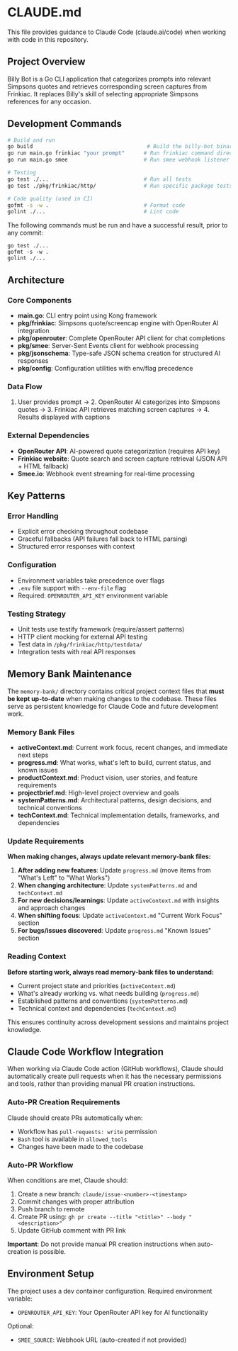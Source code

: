# CLAUDE.md

This file provides guidance to Claude Code (claude.ai/code) when working with code in this repository.

## Project Overview

Billy Bot is a Go CLI application that categorizes prompts into relevant Simpsons quotes and retrieves corresponding screen captures from Frinkiac. It replaces Billy's skill of selecting appropriate Simpsons references for any occasion.

## Development Commands

```bash
# Build and run
go build                                    # Build the billy-bot binary
go run main.go frinkiac "your prompt"      # Run frinkiac command directly
go run main.go smee                        # Run smee webhook listener

# Testing
go test ./...                              # Run all tests
go test ./pkg/frinkiac/http/               # Run specific package tests

# Code quality (used in CI)
gofmt -s -w .                              # Format code
golint ./...                               # Lint code
```

The following commands must be run and have a successful result, prior to any commit:
```
go test ./...
gofmt -s -w .
golint ./...
```

## Architecture

### Core Components
- **main.go**: CLI entry point using Kong framework
- **pkg/frinkiac**: Simpsons quote/screencap engine with OpenRouter AI integration
- **pkg/openrouter**: Complete OpenRouter API client for chat completions
- **pkg/smee**: Server-Sent Events client for webhook processing
- **pkg/jsonschema**: Type-safe JSON schema creation for structured AI responses
- **pkg/config**: Configuration utilities with env/flag precedence

### Data Flow
1. User provides prompt → 2. OpenRouter AI categorizes into Simpsons quotes → 3. Frinkiac API retrieves matching screen captures → 4. Results displayed with captions

### External Dependencies
- **OpenRouter API**: AI-powered quote categorization (requires API key)
- **Frinkiac website**: Quote search and screen capture retrieval (JSON API + HTML fallback)
- **Smee.io**: Webhook event streaming for real-time processing

## Key Patterns

### Error Handling
- Explicit error checking throughout codebase
- Graceful fallbacks (API failures fall back to HTML parsing)
- Structured error responses with context

### Configuration
- Environment variables take precedence over flags
- `.env` file support with `--env-file` flag
- Required: `OPENROUTER_API_KEY` environment variable

### Testing Strategy
- Unit tests use testify framework (require/assert patterns)
- HTTP client mocking for external API testing
- Test data in `/pkg/frinkiac/http/testdata/`
- Integration tests with real API responses

## Memory Bank Maintenance

The `memory-bank/` directory contains critical project context files that **must be kept up-to-date** when making changes to the codebase. These files serve as persistent knowledge for Claude Code and future development work.

### Memory Bank Files

- **activeContext.md**: Current work focus, recent changes, and immediate next steps
- **progress.md**: What works, what's left to build, current status, and known issues  
- **productContext.md**: Product vision, user stories, and feature requirements
- **projectbrief.md**: High-level project overview and goals
- **systemPatterns.md**: Architectural patterns, design decisions, and technical conventions
- **techContext.md**: Technical implementation details, frameworks, and dependencies

### Update Requirements

**When making changes, always update relevant memory-bank files:**

1. **After adding new features**: Update `progress.md` (move items from "What's Left" to "What Works")
2. **When changing architecture**: Update `systemPatterns.md` and `techContext.md`
3. **For new decisions/learnings**: Update `activeContext.md` with insights and approach changes
4. **When shifting focus**: Update `activeContext.md` "Current Work Focus" section
5. **For bugs/issues discovered**: Update `progress.md` "Known Issues" section

### Reading Context

**Before starting work, always read memory-bank files to understand:**
- Current project state and priorities (`activeContext.md`)
- What's already working vs. what needs building (`progress.md`)
- Established patterns and conventions (`systemPatterns.md`)
- Technical context and dependencies (`techContext.md`)

This ensures continuity across development sessions and maintains project knowledge.

## Claude Code Workflow Integration

When working via Claude Code action (GitHub workflows), Claude should automatically create pull requests when it has the necessary permissions and tools, rather than providing manual PR creation instructions.

### Auto-PR Creation Requirements

Claude should create PRs automatically when:
- Workflow has `pull-requests: write` permission
- `Bash` tool is available in `allowed_tools`
- Changes have been made to the codebase

### Auto-PR Workflow

When conditions are met, Claude should:
1. Create a new branch: `claude/issue-<number>-<timestamp>`
2. Commit changes with proper attribution
3. Push branch to remote
4. Create PR using: `gh pr create --title "<title>" --body "<description>"`
5. Update GitHub comment with PR link

**Important**: Do not provide manual PR creation instructions when auto-creation is possible.

## Environment Setup

The project uses a dev container configuration. Required environment variable:
- `OPENROUTER_API_KEY`: Your OpenRouter API key for AI functionality

Optional:
- `SMEE_SOURCE`: Webhook URL (auto-created if not provided)